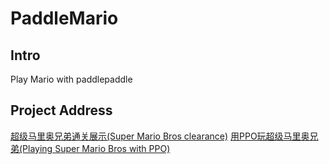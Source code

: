 # PaddleMario
## Intro
Play Mario with paddlepaddle
## Project Address
[超级马里奥兄弟通关展示(Super Mario Bros clearance)](https://aistudio.baidu.com/aistudio/projectdetail/1434950)
[用PPO玩超级马里奥兄弟(Playing Super Mario Bros with PPO)](https://aistudio.baidu.com/aistudio/projectdetail/1434971)
